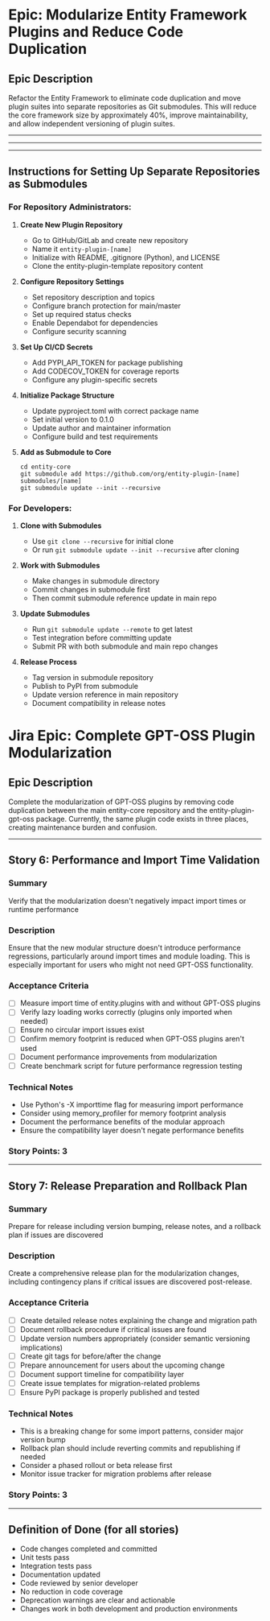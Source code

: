 # Epic: Modularize Entity Framework Plugins and Reduce Code Duplication

## Epic Description
Refactor the Entity Framework to eliminate code duplication and move plugin suites into separate repositories as Git submodules. This will reduce the core framework size by approximately 40%, improve maintainability, and allow independent versioning of plugin suites.

---

---

---

## Instructions for Setting Up Separate Repositories as Submodules

### For Repository Administrators:

1. **Create New Plugin Repository**
   - Go to GitHub/GitLab and create new repository
   - Name it `entity-plugin-[name]`
   - Initialize with README, .gitignore (Python), and LICENSE
   - Clone the entity-plugin-template repository content

2. **Configure Repository Settings**
   - Set repository description and topics
   - Configure branch protection for main/master
   - Set up required status checks
   - Enable Dependabot for dependencies
   - Configure security scanning

3. **Set Up CI/CD Secrets**
   - Add PYPI_API_TOKEN for package publishing
   - Add CODECOV_TOKEN for coverage reports
   - Configure any plugin-specific secrets

4. **Initialize Package Structure**
   - Update pyproject.toml with correct package name
   - Set initial version to 0.1.0
   - Update author and maintainer information
   - Configure build and test requirements

5. **Add as Submodule to Core**
   ```
   cd entity-core
   git submodule add https://github.com/org/entity-plugin-[name] submodules/[name]
   git submodule update --init --recursive
   ```

### For Developers:

1. **Clone with Submodules**
   - Use `git clone --recursive` for initial clone
   - Or run `git submodule update --init --recursive` after cloning

2. **Work with Submodules**
   - Make changes in submodule directory
   - Commit changes in submodule first
   - Then commit submodule reference update in main repo

3. **Update Submodules**
   - Run `git submodule update --remote` to get latest
   - Test integration before committing update
   - Submit PR with both submodule and main repo changes

4. **Release Process**
   - Tag version in submodule repository
   - Publish to PyPI from submodule
   - Update version reference in main repository
   - Document compatibility in release notes


# Jira Epic: Complete GPT-OSS Plugin Modularization

## Epic Description
Complete the modularization of GPT-OSS plugins by removing code duplication between the main entity-core repository and the entity-plugin-gpt-oss package. Currently, the same plugin code exists in three places, creating maintenance burden and confusion.

---






## Story 6: Performance and Import Time Validation

### Summary
Verify that the modularization doesn't negatively impact import times or runtime performance

### Description
Ensure that the new modular structure doesn't introduce performance regressions, particularly around import times and module loading. This is especially important for users who might not need GPT-OSS functionality.

### Acceptance Criteria
- [ ] Measure import time of entity.plugins with and without GPT-OSS plugins
- [ ] Verify lazy loading works correctly (plugins only imported when needed)
- [ ] Ensure no circular import issues exist
- [ ] Confirm memory footprint is reduced when GPT-OSS plugins aren't used
- [ ] Document performance improvements from modularization
- [ ] Create benchmark script for future performance regression testing

### Technical Notes
- Use Python's -X importtime flag for measuring import performance
- Consider using memory_profiler for memory footprint analysis
- Document the performance benefits of the modular approach
- Ensure the compatibility layer doesn't negate performance benefits

### Story Points: 3

---

## Story 7: Release Preparation and Rollback Plan

### Summary
Prepare for release including version bumping, release notes, and a rollback plan if issues are discovered

### Description
Create a comprehensive release plan for the modularization changes, including contingency plans if critical issues are discovered post-release.

### Acceptance Criteria
- [ ] Create detailed release notes explaining the change and migration path
- [ ] Document rollback procedure if critical issues are found
- [ ] Update version numbers appropriately (consider semantic versioning implications)
- [ ] Create git tags for before/after the change
- [ ] Prepare announcement for users about the upcoming change
- [ ] Document support timeline for compatibility layer
- [ ] Create issue templates for migration-related problems
- [ ] Ensure PyPI package is properly published and tested

### Technical Notes
- This is a breaking change for some import patterns, consider major version bump
- Rollback plan should include reverting commits and republishing if needed
- Consider a phased rollout or beta release first
- Monitor issue tracker for migration problems after release

### Story Points: 3

---

## Definition of Done (for all stories)
- Code changes completed and committed
- Unit tests pass
- Integration tests pass
- Documentation updated
- Code reviewed by senior developer
- No reduction in code coverage
- Deprecation warnings are clear and actionable
- Changes work in both development and production environments
